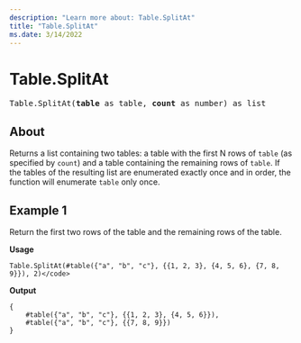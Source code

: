 ```yaml
---
description: "Learn more about: Table.SplitAt"
title: "Table.SplitAt"
ms.date: 3/14/2022
---
```

# Table.SplitAt

<pre>
Table.SplitAt(<b>table</b> as table, <b>count</b> as number) as list
</pre>

## About

Returns a list containing two tables: a table with the first N rows of `table` (as specified by `count`) and a table containing the remaining rows of `table`. If the tables of the resulting list are enumerated exactly once and in order, the function will enumerate `table` only once.

## Example 1

Return the first two rows of the table and the remaining rows of the table.

**Usage**

```powerquery-m
Table.SplitAt(#table({"a", "b", "c"}, {{1, 2, 3}, {4, 5, 6}, {7, 8, 9}}), 2)</code>
```

**Output**

```powerquery-m
{
    #table({"a", "b", "c"}, {{1, 2, 3}, {4, 5, 6}}),
    #table({"a", "b", "c"}, {{7, 8, 9}})
}
```
